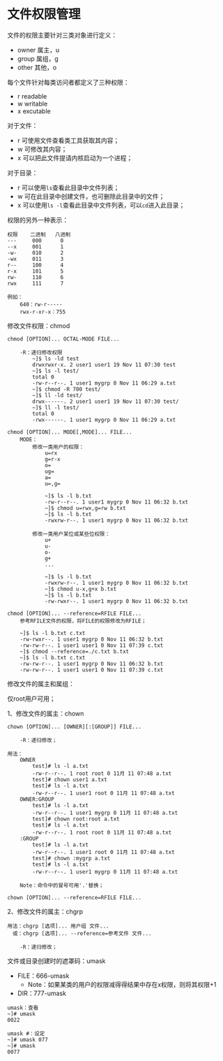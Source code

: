 # 文件权限管理

文件的权限主要针对三类对象进行定义：

- owner 属主，u
- group 属组，g
- other 其他，o

每个文件针对每类访问者都定义了三种权限：

- r readable
- w writable
- x excutable

对于文件：

- r 可使用文件查看类工具获取其内容；
- w 可修改其内容；
- x 可以把此文件提请内核启动为一个进程；

对于目录：

- r 可以使用`ls`查看此目录中文件列表；
- w 可在此目录中创建文件，也可删除此目录中的文件；
- x 可以使用`ls -l`查看此目录中文件列表，可以`cd`进入此目录；

权限的另外一种表示：

```
权限    二进制   八进制 
---     000      0     
--x     001      1
-w-     010      2
-wx     011      3
r--     100      4
r-x     101      5
rw-     110      6
rwx     111      7

例如：
    640：rw-r-----
    rwx-r-xr-x：755
```

修改文件权限：chmod

```
chmod [OPTION]... OCTAL-MODE FILE...

    -R：递归修改权限
        ~]$ ls -ld test
        drwxrwxr-x. 2 user1 user1 19 Nov 11 07:30 test
        ~]$ ls -l test/
        total 0
        -rw-r--r--. 1 user1 mygrp 0 Nov 11 06:29 a.txt
        ~]$ chmod -R 700 test/
        ~]$ ll -ld test/
        drwx------. 2 user1 user1 19 Nov 11 07:30 test/
        ~]$ ll -l test/
        total 0
        -rwx------. 1 user1 mygrp 0 Nov 11 06:29 a.txt

chmod [OPTION]... MODE[,MODE]... FILE...
    MODE：
        修改一类用户的权限：
            u=rx
            g=r-x
            o=
            ug=
            a=
            u=,g=

            ~]$ ls -l b.txt
            -rw-r--r--. 1 user1 mygrp 0 Nov 11 06:32 b.txt
            ~]$ chmod u=rwx,g=rw b.txt
            ~]$ ls -l b.txt
            -rwxrw-r--. 1 user1 mygrp 0 Nov 11 06:32 b.txt

        修改一类用户某位或某些位权限：
            u+
            u-
            o-
            g+
            ...

            ~]$ ls -l b.txt
            -rwxrw-r--. 1 user1 mygrp 0 Nov 11 06:32 b.txt
            ~]$ chmod u-x,g+x b.txt
            ~]$ ls -l b.txt
            -rw-rwxr--. 1 user1 mygrp 0 Nov 11 06:32 b.txt

chmod [OPTION]... --reference=RFILE FILE...
    参考RFILE文件的权限，将FILE的权限修改为RFILE；

    ~]$ ls -l b.txt c.txt
    -rw-rwxr--. 1 user1 mygrp 0 Nov 11 06:32 b.txt
    -rw-rw-r--. 1 user1 user1 0 Nov 11 07:39 c.txt
    ~]$ chmod --reference=./c.txt b.txt
    ~]$ ls -l b.txt c.txt
    -rw-rw-r--. 1 user1 mygrp 0 Nov 11 06:32 b.txt
    -rw-rw-r--. 1 user1 user1 0 Nov 11 07:39 c.txt
```

修改文件的属主和属组：

仅root用户可用；

1、修改文件的属主：chown

```
chown [OPTION]... [OWNER][:[GROUP]] FILE...

    -R：递归修改；

用法：
    OWNER
        test]# ls -l a.txt
        -rw-r--r--. 1 root root 0 11月 11 07:48 a.txt
        test]# chown user1 a.txt
        test]# ls -l a.txt
        -rw-r--r--. 1 user1 root 0 11月 11 07:48 a.txt
    OWNER:GROUP
        test]# ls -l a.txt
        -rw-r--r--. 1 user1 mygrp 0 11月 11 07:48 a.txt
        test]# chown root:root a.txt
        test]# ls -l a.txt
        -rw-r--r--. 1 root root 0 11月 11 07:48 a.txt
    :GROUP
        test]# ls -l a.txt
        -rw-r--r--. 1 user1 root 0 11月 11 07:48 a.txt
        test]# chown :mygrp a.txt
        test]# ls -l a.txt
        -rw-r--r--. 1 user1 mygrp 0 11月 11 07:48 a.txt

    Note：命令中的冒号可用'.'替换；

chown [OPTION]... --reference=RFILE FILE...
```

2、修改文件的属主：chgrp

```
用法：chgrp [选项]... 用户组 文件...
　或：chgrp [选项]... --reference=参考文件 文件...

    -R：递归修改；
```

文件或目录创建时的遮罩码：umask

- FILE：666-umask
    + Note：如果某类的用户的权限减得得结果中存在x权限，则将其权限+1
- DIR：777-umask

```
umask：查看
~]# umask
0022

umask #：设定
~]# umask 077
~]# umask
0077    
```
